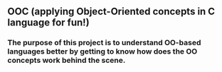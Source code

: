 ## OOC (applying Object-Oriented concepts in C language for fun!)

### The purpose of this project is to understand OO-based languages better by getting to know how does the OO concepts work behind the scene.